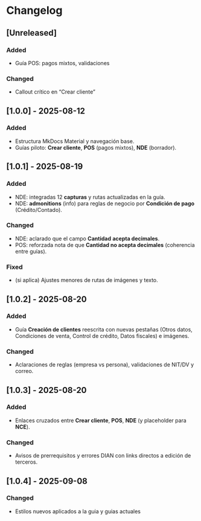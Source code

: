 # Changelog

## [Unreleased]
### Added
- Guía POS: pagos mixtos, validaciones

### Changed
- Callout crítico en “Crear cliente”

## [1.0.0] - 2025-08-12
### Added
- Estructura MkDocs Material y navegación base.
- Guías piloto: **Crear cliente**, **POS** (pagos mixtos), **NDE** (borrador).

## [1.0.1] - 2025-08-19
### Added
- NDE: integradas 12 **capturas** y rutas actualizadas en la guía.
- NDE: **admonitions** (info) para reglas de negocio por **Condición de pago** (Crédito/Contado).

### Changed
- NDE: aclarado que el campo **Cantidad** **acepta decimales**.
- POS: reforzada nota de que **Cantidad no acepta decimales** (coherencia entre guías).

### Fixed
- (si aplica) Ajustes menores de rutas de imágenes y texto.

## [1.0.2] - 2025-08-20
### Added
- Guía **Creación de clientes** reescrita con nuevas pestañas (Otros datos, Condiciones de venta, Control de crédito, Datos fiscales) e imágenes.
### Changed
- Aclaraciones de reglas (empresa vs persona), validaciones de NIT/DV y correo.

## [1.0.3] - 2025-08-20
### Added
- Enlaces cruzados entre **Crear cliente**, **POS**, **NDE** (y placeholder para **NCE**).
### Changed
- Avisos de prerrequisitos y errores DIAN con links directos a edición de terceros.

## [1.0.4] - 2025-09-08
### Changed
- Estilos nuevos aplicados a la guia y guias actuales
